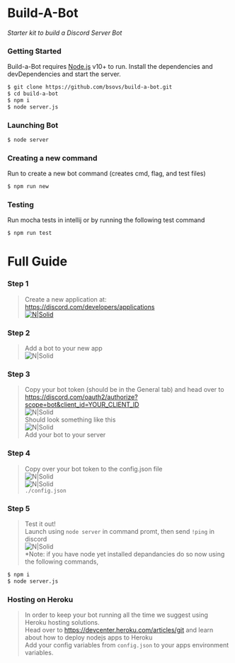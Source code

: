 # Build-A-Bot
*Starter kit to build a Discord Server Bot*

### Getting Started

Build-a-Bot requires [Node.js](https://nodejs.org/) v10+ to run.
Install the dependencies and devDependencies and start the server.

```sh
$ git clone https://github.com/bsovs/build-a-bot.git
$ cd build-a-bot
$ npm i
$ node server.js
```
### Launching Bot
```sh
$ node server
```

### Creating a new command
Run to create a new bot command (creates cmd, flag, and test files)
```sh
$ npm run new
```

### Testing
Run mocha tests in intellij or by running the following test command
```sh
$ npm run test
```

# Full Guide
### Step 1
> Create a new application at: \
> https://discord.com/developers/applications \
> [![N|Solid](https://cdn.discordapp.com/attachments/766804341439856673/774813483488641074/unknown.png)](https://discord.com/developers/applications)
### Step 2
> Add a bot to your new app \
> ![N|Solid](https://cdn.discordapp.com/attachments/766804341439856673/774814312781840394/unknown.png)
### Step 3
> Copy your bot token (should be in the General tab) and head over to \
> https://discord.com/oauth2/authorize?scope=bot&client_id=YOUR_CLIENT_ID \
> ![N|Solid](https://cdn.discordapp.com/attachments/766804341439856673/774815879317159956/unknown.png) \
> Should look something like this\
> ![N|Solid](https://cdn.discordapp.com/attachments/766804341439856673/774815592581431357/unknown.png) \
> Add your bot to your server
### Step 4
> Copy over your bot token to the config.json file \
> ![N|Solid](https://cdn.discordapp.com/attachments/766804341439856673/774814817156071434/unknown.png) \
> ![N|Solid](https://cdn.discordapp.com/attachments/766804341439856673/774816681242525776/unknown.png) \
> `./config.json`
### Step 5
> Test it out!  \
> Launch using ```node server``` in command promt, then send `!ping` in discord \
> ![N|Solid](https://cdn.discordapp.com/attachments/766804341439856673/774818702004322304/unknown.png) \
> *Note: if you have node yet installed depandancies do so now using the following commands,
```sh
$ npm i
$ node server.js
```
### Hosting on Heroku
> In order to keep your bot running all the time we suggest using Heroku hosting solutions. \
> Head over to https://devcenter.heroku.com/articles/git and learn about how to deploy nodejs apps to Heroku \
> Add your config variables from ` config.json ` to your apps environment variables. 
